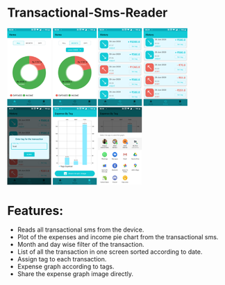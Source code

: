 # Transactional-Sms-Reader
<img src="https://github.com/abdulrehmank7/Transactional-Sms-Reader/blob/master/home.bmp" width="20%" height="20%"> <img src="https://github.com/abdulrehmank7/Transactional-Sms-Reader/blob/master/home2.bmp" width="20%" height="20%">
<img src="https://github.com/abdulrehmank7/Transactional-Sms-Reader/blob/master/history.bmp" width="20%" height="20%">
<img src="https://github.com/abdulrehmank7/Transactional-Sms-Reader/blob/master/history2.bmp" width="20%" height="20%">
<img src="https://github.com/abdulrehmank7/Transactional-Sms-Reader/blob/master/history3.bmp" width="20%" height="20%">
<img src="https://github.com/abdulrehmank7/Transactional-Sms-Reader/blob/master/tag.bmp" width="20%" height="20%">
<img src="https://github.com/abdulrehmank7/Transactional-Sms-Reader/blob/master/tag1.bmp" width="20%" height="20%">

# Features:
- Reads all transactional sms from the device.
- Plot of the expenses and income pie chart from the transactional sms.
- Month and day wise filter of the transaction.
- List of all the transaction in one screen sorted according to date.
- Assign tag to each transaction.
- Expense graph according to tags.
- Share the expense graph image directly.
